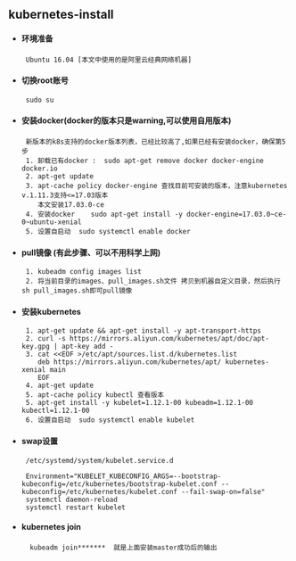 ## kubernetes-install

+  #### 环境准备
        Ubuntu 16.04 [本文中使用的是阿里云经典网络机器]

+  #### 切换root账号
        sudo su
        
+  #### 安装docker(docker的版本只是warning,可以使用自用版本)
        新版本的k8s支持的docker版本列表，已经比较高了,如果已经有安装docker，确保第5步
        1. 卸载已有docker :  sudo apt-get remove docker docker-engine docker.io
        2. apt-get update
        3. apt-cache policy docker-engine 查找目前可安装的版本，注意kubernetes v.1.11.3支持<=17.03版本
           本文安装17.03.0-ce   
        4. 安装docker    sudo apt-get install -y docker-engine=17.03.0~ce-0~ubuntu-xenial              
        5. 设置自启动  sudo systemctl enable docker 

+  #### pull镜像 (有此步骤、可以不用科学上网)
        1. kubeadm config images list
        2. 将当前目录的images、pull_images.sh文件 拷贝到机器自定义目录，然后执行 sh pull_images.sh即可pull镜像          
        
+  #### 安装kubernetes 
        1. apt-get update && apt-get install -y apt-transport-https
        2. curl -s https://mirrors.aliyun.com/kubernetes/apt/doc/apt-key.gpg | apt-key add -
        3. cat <<EOF >/etc/apt/sources.list.d/kubernetes.list
           deb https://mirrors.aliyun.com/kubernetes/apt/ kubernetes-xenial main
           EOF
        4. apt-get update
        5. apt-cache policy kubectl 查看版本
        5. apt-get install -y kubelet=1.12.1-00 kubeadm=1.12.1-00 kubectl=1.12.1-00
        6. 设置自启动  sudo systemctl enable kubelet        
                
+  #### swap设置
        /etc/systemd/system/kubelet.service.d
        
        Environment="KUBELET_KUBECONFIG_ARGS=--bootstrap-kubeconfig=/etc/kubernetes/bootstrap-kubelet.conf --kubeconfig=/etc/kubernetes/kubelet.conf --fail-swap-on=false"
        systemctl daemon-reload
        systemctl restart kubelet
        

+ #### kubernetes join
        kubeadm join*******  就是上面安装master成功后的输出  
     